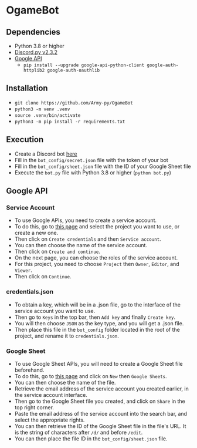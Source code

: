# OgameBot

## Dependencies
- Python 3.8 or higher
- [Discord.py v2.3.2](https://discordpy.readthedocs.io/en/stable/)
- [Google API](https://developers.google.com/sheets/api/quickstart/python)
    - `pip install --upgrade google-api-python-client google-auth-httplib2 google-auth-oauthlib`


## Installation
- `git clone https://github.com/Army-py/OgameBot`
- `python3 -m venv .venv`
- `source .venv/bin/activate`
- `python3 -m pip install -r requirements.txt`


## Execution
- Create a Discord bot [here](https://discord.com/developers/applications)
- Fill in the `bot_config/secret.json` file with the token of your bot
- Fill in the `bot_config/sheet.json` file with the ID of your Google Sheet file
- Execute the `bot.py` file with Python 3.8 or higher (`python bot.py`)

## Google API

### Service Account
- To use Google APIs, you need to create a service account.
- To do this, go to [this page](https://console.cloud.google.com/iam-admin/serviceaccounts) and select the project you want to use, or create a new one.
- Then click on `Create credentials` and then `Service account`.
- You can then choose the name of the service account.
- Then click on `Create and continue`.
- On the next page, you can choose the roles of the service account.
- For this project, you need to choose `Project` then `Owner`, `Editor`, and `Viewer`.
- Then click on `Continue`.


### credentials.json
- To obtain a key, which will be in a .json file, go to the interface of the service account you want to use.
- Then go to `Keys` in the top bar, then `Add key` and finally `Create key`.
- You will then choose `JSON` as the key type, and you will get a .json file.
- Then place this file in the `bot_config` folder located in the root of the project, and rename it to `credentials.json`.


### Google Sheet
- To use Google Sheet APIs, you will need to create a Google Sheet file beforehand.
- To do this, go to [this page](https://docs.google.com/spreadsheets/u/0/) and click on `New` then `Google Sheets`.
- You can then choose the name of the file.
- Retrieve the email address of the service account you created earlier, in the service account interface.
- Then go to the Google Sheet file you created, and click on `Share` in the top right corner.
- Paste the email address of the service account into the search bar, and select the appropriate rights.
- You can then retrieve the ID of the Google Sheet file in the file's URL. It is the string of characters after `/d/` and before `/edit`.
- You can then place the file ID in the `bot_config/sheet.json` file.

